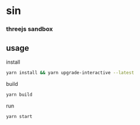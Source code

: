 # sin

### threejs sandbox

## usage
install
```sh
yarn install && yarn upgrade-interactive --latest
```

build
```sh
yarn build
```

run
```sh
yarn start
```

